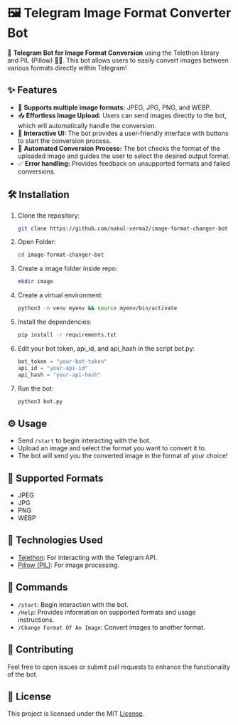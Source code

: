 # 🖼️ Telegram Image Format Converter Bot

🚀 **Telegram Bot for Image Format Conversion** using the Telethon library and PIL (Pillow) 🧑‍💻. This bot allows users to easily convert images between various formats directly within Telegram!

## ✨ Features
- 🌟 **Supports multiple image formats:** JPEG, JPG, PNG, and WEBP.
- 📥 **Effortless Image Upload:** Users can send images directly to the bot, which will automatically handle the conversion.
- 📲 **Interactive UI:** The bot provides a user-friendly interface with buttons to start the conversion process.
- 🔄 **Automated Conversion Process:** The bot checks the format of the uploaded image and guides the user to select the desired output format.
- ✅ **Error handling:** Provides feedback on unsupported formats and failed conversions.

## 🛠️ Installation

1. Clone the repository:

   ```bash
   git clone https://github.com/nakul-verma2/image-format-changer-bot
   ```
2. Open Folder:
   ```bash
   cd image-format-changer-bot
   ```
3. Create a image folder inside repo:
   ```bash
   mkdir image
   ```
4. Create a virtual environment:
   ```bash
   python3 -m venv myenv && source myenv/bin/activate
   ```
5. Install the dependencies:

   ```bash
   pip install -r requirements.txt
   ```
6. Edit your bot token, api_id, and api_hash in the script bot.py:
   
   ```python
   bot_token = "your-bot-token"
   api_id = "your-api-id"
   api_hash = "your-api-hash"
   ```
   
7. Run the bot:
   
   ```bash
   python3 bot.py
   ```

## ⚙️ Usage
- Send `/start` to begin interacting with the bot.
- Upload an image and select the format you want to convert it to.
- The bot will send you the converted image in the format of your choice!

## 🔧 Supported Formats
- JPEG
- JPG
- PNG
- WEBP

## 🤖 Technologies Used
- [Telethon](https://github.com/LonamiWebs/Telethon): For interacting with the Telegram API.
- [Pillow (PIL)](https://pillow.readthedocs.io/): For image processing.

## 💬 Commands
- `/start`: Begin interaction with the bot.
- `/Help`: Provides information on supported formats and usage instructions.
- `/Change Format Of An Image`: Convert images to another format.

## 🎉 Contributing
Feel free to open issues or submit pull requests to enhance the functionality of the bot.

## 📜 License
This project is licensed under the MIT [License](https://github.com/nakul-verma2/image-format-changer/blob/main/LICENSE).
